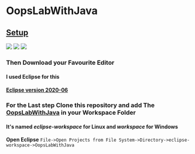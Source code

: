 # OopsLabWithJava

## [Setup](https://42ip.github.io/Javabeginning/)

![](https://i.imgur.com/pyBdiP8.png)
![](https://i.imgur.com/g3htGna.png)
![](https://i.imgur.com/1XEX0zH.png)
### Then Download your Favourite Editor 
#### I used Eclipse for this 
#### [Eclipse version 2020-06](https://www.eclipse.org/downloads/)

### For the Last step Clone this repository and add The [OopsLabWithJava](https://github.com/sonuishaq67/OopsLabWithJava/) in your Workspace Folder
#### It's named *eclipse-workspace* for Linux and *workspace* for Windows 
 **Open Eclipse** ```File->Open Projects from File System->Directory->eclipse-workspace->OopsLabWithJava```



